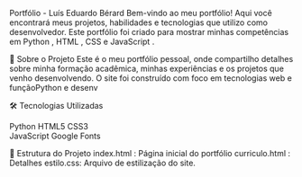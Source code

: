 Portfólio - Luís Eduardo Bérard
Bem-vindo ao meu portfólio! Aqui você encontrará meus projetos, habilidades e tecnologias que utilizo como desenvolvedor. Este portfólio foi criado para mostrar minhas competências em Python , HTML , CSS e JavaScript .

🚀 Sobre o Projeto
Este é o meu portfólio pessoal, onde compartilho detalhes sobre minha formação acadêmica, minhas experiências e os projetos que venho desenvolvendo. O site foi construído com foco em tecnologias web e funçãoPython e desenv

🛠️ Tecnologias Utilizadas

Python 
HTML5 
CSS3  
JavaScript 
Google Fonts 

📂 Estrutura do Projeto
index.html : Página inicial do portfólio
curriculo.html : Detalhes
estilo.css: Arquivo de estilização do site.
